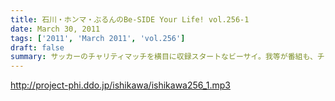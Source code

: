 ```yaml
---
title: 石川・ホンマ・ぶるんのBe-SIDE Your Life! vol.256-1
date: March 30, 2011
tags: ['2011', 'March 2011', 'vol.256']
draft: false
summary: サッカーのチャリティマッチを横目に収録スタートなビーサイ。我等が番組も、チャリティに参加することになりました。番組も手伝います！詳細はHPを細かくチェックしていて下さい！NAMAE
---
```


http://project-phi.ddo.jp/ishikawa/ishikawa256_1.mp3
